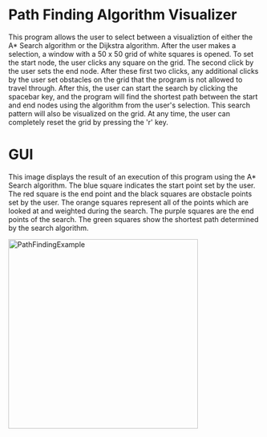 # Path Finding Algorithm Visualizer
This program allows the user to select between a visualiztion of either the A* Search algorithm or the Dijkstra algorithm. After the user makes a selection, a window with a 50 x 50 grid of white squares is opened. To set the start node, the user clicks any square on the grid. The second click by the user sets the end node. After these first two clicks, any additional clicks by the user set obstacles on the grid that the program is not allowed to travel through. After this, the user can start the search by clicking the spacebar key, and the program will find the shortest path between the start and end nodes using the algorithm from the user's selection. This search pattern will also be visualized on the grid. At any time, the user can completely reset the grid by pressing the 'r' key.

# GUI
This image displays the result of an execution of this program using the A* Search algorithm. The blue square indicates the start point set by the user. The red square is the end point and the black squares are obstacle points set by the user. The orange squares represent all of the points which are looked at and weighted during the search. The purple squares are the end points of the search. The green squares show the shortest path determined by the search algorithm.

<img width="378" alt="PathFindingExample" src="https://user-images.githubusercontent.com/25395914/181396798-a80c3b25-f446-4a8a-af7b-496c50a2bb5e.PNG">

